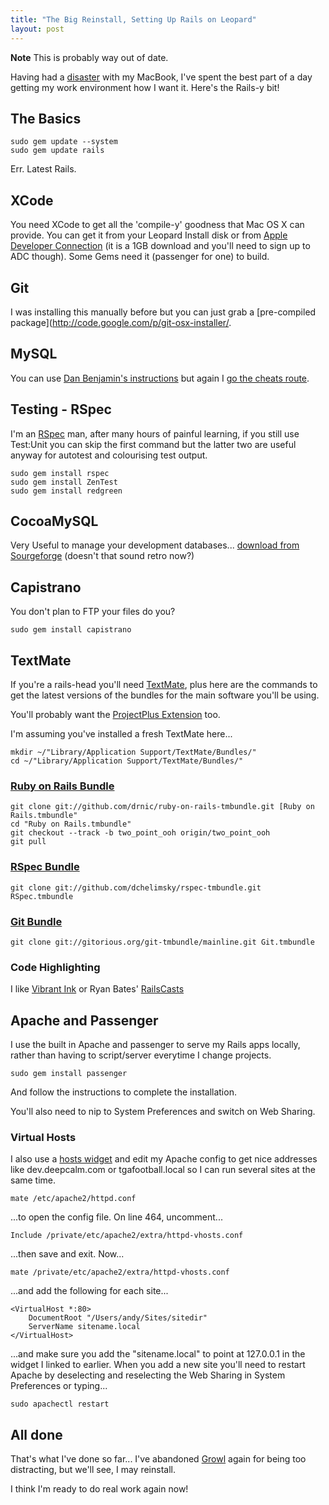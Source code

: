 ```yaml
---
title: "The Big Reinstall, Setting Up Rails on Leopard"
layout: post
---
```


**Note** This is probably way out of date.

Having had a [disaster](/2008/09/09/the-data-disaster-get-backups-now) with my MacBook, I've spent the best part of a day getting my work environment how I want it. Here's the Rails-y bit!

## The Basics

    sudo gem update --system
    sudo gem update rails

Err. Latest Rails.

## XCode

You need XCode to get all the 'compile-y' goodness that Mac OS X can provide. You can get it from your Leopard Install disk or from [Apple Developer Connection](http://developer.apple.com/technology/xcode.html) (it is a 1GB download and you'll need to sign up to ADC though). Some Gems need it (passenger for one) to build.

## Git

I was installing this manually before but you can just grab a [pre-compiled package](http://code.google.com/p/git-osx-installer/.

## MySQL

You can use [Dan Benjamin's instructions](http://hivelogic.com/articles/2007/11/installing-mysql-on-mac-os-x) but again I [go the cheats route](http://dev.mysql.com/downloads/mysql/5.0.html#macosx-dmg).

## Testing - RSpec

I'm an [RSpec](http://rspec.info) man, after many hours of painful learning, if you still use Test:Unit you can skip the first command but the latter two are useful anyway for autotest and colourising test output.

    sudo gem install rspec
    sudo gem install ZenTest
    sudo gem install redgreen

## CocoaMySQL

Very Useful to manage your development databases... [download from Sourgeforge](http://cocoamysql.sourceforge.net/) (doesn't that sound retro now?)

## Capistrano

You don't plan to FTP your files do you?

    sudo gem install capistrano

## TextMate

If you're a rails-head you'll need [TextMate](http://macromates.com/), plus here are the commands to get the latest versions of the bundles for the main software you'll be using.

You'll probably want the [ProjectPlus Extension](http://ciaranwal.sh/2008/08/05/textmate-plug-in-projectplus) too.

I'm assuming you've installed a fresh TextMate here...

    mkdir ~/"Library/Application Support/TextMate/Bundles/"
    cd ~/"Library/Application Support/TextMate/Bundles/"

### [Ruby on Rails Bundle](http://drnicwilliams.com/2008/01/31/get-ready-for-the-textmate-trundle-to-rails-20-bundle/)

    git clone git://github.com/drnic/ruby-on-rails-tmbundle.git [Ruby on Rails.tmbundle"
    cd "Ruby on Rails.tmbundle"
    git checkout --track -b two_point_ooh origin/two_point_ooh
    git pull

### [RSpec Bundle](http://github.com/dchelimsky/rspec-tmbundle/wikis)

    git clone git://github.com/dchelimsky/rspec-tmbundle.git RSpec.tmbundle

### [Git Bundle](http://gitorious.org/projects/git-tmbundle)

    git clone git://gitorious.org/git-tmbundle/mainline.git Git.tmbundle

### Code Highlighting

I like [Vibrant Ink](http://alternateidea.com/blog/articles/2006/1/3/textmate-vibrant-ink-theme-and-prototype-bundle) or Ryan Bates' [RailsCasts](http://github.com/ryanb/textmate-themes/tree/master)

## Apache and Passenger

I use the built in Apache and passenger to serve my Rails apps locally, rather than having to script/server everytime I change projects.

    sudo gem install passenger

And follow the instructions to complete the installation.

You'll also need to nip to System Preferences and switch on Web Sharing.

### Virtual Hosts

I also use a [hosts widget](http://www.apple.com/downloads/dashboard/networking_security/hostswidget.html) and edit my Apache config to get nice addresses like dev.deepcalm.com or tgafootball.local so I can run several sites at the same time.

    mate /etc/apache2/httpd.conf

...to open the config file. On line 464, uncomment...

    Include /private/etc/apache2/extra/httpd-vhosts.conf

...then save and exit. Now...

    mate /private/etc/apache2/extra/httpd-vhosts.conf

...and add the following for each site...

    <VirtualHost *:80>
        DocumentRoot "/Users/andy/Sites/sitedir"
        ServerName sitename.local
    </VirtualHost>

...and make sure you add the "sitename.local" to point at 127.0.0.1 in the widget I linked to earlier. When you add a new site you'll need to restart Apache by deselecting and reselecting the Web Sharing in System Preferences or typing...

    sudo apachectl restart

## All done

That's what I've done so far... I've abandoned [Growl](http://growl.info/) again for being too distracting, but we'll see, I may reinstall.

I think I'm ready to do real work again now!


